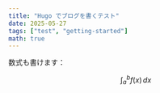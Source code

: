 ```yaml
---
title: "Hugo でブログを書くテスト"
date: 2025-05-27
tags: ["test", "getting-started"]
math: true
---
```


数式も書けます：

$$
\int_a^b f(x)\,dx
$$

